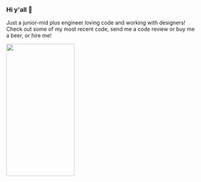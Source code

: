 ### Hi y'all 👋

Just a junior-mid plus engineer loving code and working with designers! Check out some of my most recent code, send me a code review or buy me a beer, or hire me!

<img src="[https://mma.prnewswire.com/media/1513369/Educative_Logo.jpg](https://github.com/zamariac/zamariac/assets/12178749/ab820f7a-b4eb-4fca-b8db-d68356d94dec)"  width="60%" height="30%">

<!--![bmc_qr (2)](https://github.com/zamariac/zamariac/assets/12178749/ab820f7a-b4eb-4fca-b8db-d68356d94dec)

**zamariac/zamariac** is a ✨ _special_ ✨ repository because its `README.md` (this file) appears on your GitHub profile.

Here are some ideas to get you started:

- 🔭 I’m currently working on ...a fun blog using hygraph!
- 🌱 I’m currently learning ... next
- 👯 I’m looking to collaborate on ...
- 🤔 I’m looking for help with ...
- 💬 Ask me about ...
- 📫 How to reach me: ...
- 😄 Pronouns: ...
- ⚡ Fun fact: ...
-->
